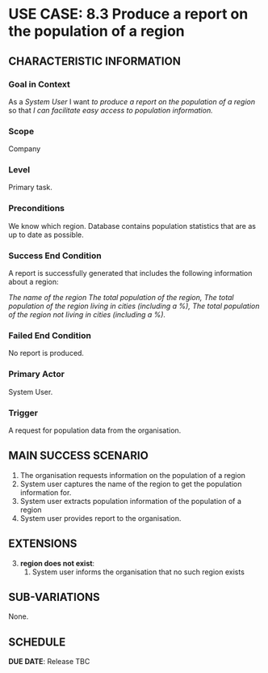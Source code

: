 # USE CASE: 8.3 Produce a report on the population of a region

## CHARACTERISTIC INFORMATION

### Goal in Context

As a *System User* I want *to produce a report on the population of a region* so that *I can facilitate easy access to population information.*

### Scope

Company

### Level

Primary task.

### Preconditions

We know which region.  Database contains population statistics that are as up to date as possible.

### Success End Condition

A report is successfully generated that includes the following information about a region:

*The name of the region*
*The total population of the region,*
*The total population of the region living in cities (including a %),*
*The total population of the region not living in cities (including a %).*


### Failed End Condition

No report is produced.

### Primary Actor

System User.

### Trigger

A request for population data from the organisation.

## MAIN SUCCESS SCENARIO

1. The organisation requests information on the population of a region
2. System user captures the name of the region to get the population information for.
3. System user extracts population information of the population of a region
4. System user provides report to the organisation.

## EXTENSIONS

3. **region does not exist**:
    1. System user informs the organisation that no such region exists

## SUB-VARIATIONS

None. 

## SCHEDULE

**DUE DATE**: Release TBC